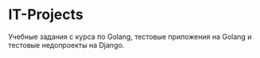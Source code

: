 # IT-Projects
Учебные задания с курса по Golang, тестовые приложения на Golang и тестовые недопроекты на Django.
